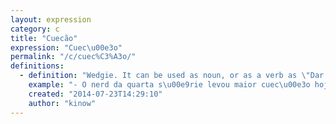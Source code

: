 ```yaml
---
layout: expression
category: c
title: "Cuecão"
expression: "Cuec\u00e3o"
permalink: "/c/cuec%C3%A3o/"
definitions:
  - definition: "Wedgie. It can be used as noun, or as a verb as \"Dar um cuec\u00e3o em algu\u00e9m\"."
    example: "- O nerd da quarta s\u00e9rie levou maior cuec\u00e3o hoje de manh\u00e3."
    created: "2014-07-23T14:29:10"
    author: "kinow"
---
```

